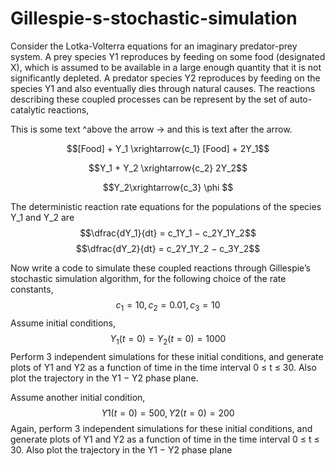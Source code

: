 # Gillespie-s-stochastic-simulation

Consider the Lotka-Volterra equations for an imaginary predator-prey system. A prey species
Y1 reproduces by feeding on some food (designated X), which is assumed to be available in a
large enough quantity that it is not significantly depleted. A predator species Y2 reproduces by
feeding on the species Y1 and also eventually dies through natural causes.
The reactions describing these coupled processes can be represent by the set of auto-catalytic
reactions,

This is some text ^above the arrow -> and this is text after the arrow.

$$[Food] + Y_1 \xrightarrow{c_1} [Food] + 2Y_1$$

$$Y_1 + Y_2 \xrightarrow{c_2} 2Y_2$$

$$Y_2\xrightarrow{c_3} \phi $$

The deterministic reaction rate equations for the populations of the species Y_1 and Y_2 are
$$\dfrac{dY_1}{dt} = c_1Y_1 − c_2Y_1Y_2$$
$$\dfrac{dY_2}{dt} = c_2Y_1Y_2 − c_3Y_2$$

Now write a code to simulate these coupled reactions through Gillespie’s stochastic simulation
algorithm, for the following choice of the rate constants,
$$c_1 = 10, c_2 = 0.01, c_3 = 10$$
Assume initial conditions,
$$Y_1(t = 0) = Y_2(t = 0) = 1000$$
Perform 3 independent simulations for these initial conditions, and generate plots of Y1 and Y2
as a function of time in the time interval 0 ≤ t ≤ 30. Also plot the trajectory in the Y1 − Y2
phase plane.

Assume another initial condition,
$$Y1(t = 0) = 500, Y2(t = 0) = 200$$
Again, perform 3 independent simulations for these initial conditions, and generate plots of Y1
and Y2 as a function of time in the time interval 0 ≤ t ≤ 30. Also plot the trajectory in the
Y1 − Y2 phase plane
